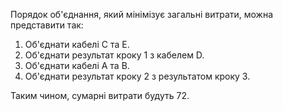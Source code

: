 
Порядок об'єднання, який мінімізує загальні витрати, можна представити так:

1. Об'єднати кабелі C та E.
2. Об'єднати результат кроку 1 з кабелем D.
3. Об'єднати кабелі A та B.
4. Об'єднати результат кроку 2 з результатом кроку 3.

Таким чином, сумарні витрати будуть 72.
